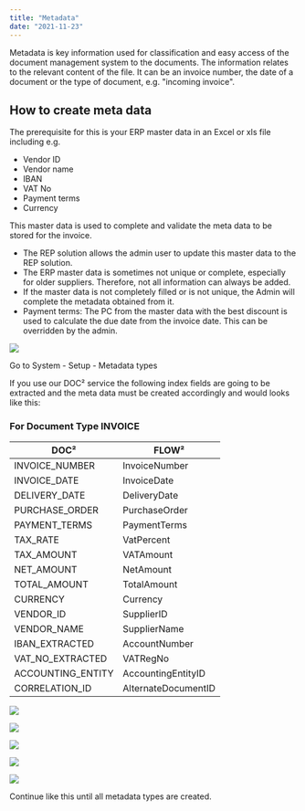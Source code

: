 ```yaml
---
title: "Metadata"
date: "2021-11-23"
---
```


Metadata is key information used for classification and easy access of the document management system to the documents. The information relates to the relevant content of the file. It can be an invoice number, the date of a document or the type of document, e.g. "incoming invoice".

## How to create meta data

The prerequisite for this is your ERP master data in an Excel or xls file including e.g.

- Vendor ID
- Vendor name
- IBAN
- VAT No
- Payment terms
- Currency

This master data is used to complete and validate the meta data to be stored for the invoice.

- The REP solution allows the admin user to update this master data to the REP solution.
- The ERP master data is sometimes not unique or complete, especially for older suppliers. Therefore, not all information can always be added.
- If the master data is not completely filled or is not unique, the Admin will complete the metadata obtained from it.
- Payment terms: The PC from the master data with the best discount is used to calculate the due date from the invoice date. This can be overridden by the admin.

![](/_images/doc2/FLOW²_System_Setup_Metadata-types-1024x572.png)

Go to System - Setup - Metadata types

If you use our DOC² service the following index fields are going to be extracted and the meta data must be created accordingly and would looks like this:

### For Document Type INVOICE

| DOC² | FLOW² |
| --- | --- |
| INVOICE\_NUMBER | InvoiceNumber |
| INVOICE\_DATE | InvoiceDate |
| DELIVERY\_DATE | DeliveryDate |
| PURCHASE\_ORDER | PurchaseOrder |
| PAYMENT\_TERMS | PaymentTerms |
| TAX\_RATE | VatPercent |
| TAX\_AMOUNT | VATAmount |
| NET\_AMOUNT | NetAmount |
| TOTAL\_AMOUNT | TotalAmount |
| CURRENCY | Currency |
| VENDOR\_ID | SupplierID |
| VENDOR\_NAME | SupplierName |
| IBAN\_EXTRACTED | AccountNumber |
| VAT\_NO\_EXTRACTED | VATRegNo |
| ACCOUNTING\_ENTITY | AccountingEntityID |
| CORRELATION\_ID | AlternateDocumentID |

![](/_images/doc2/FLOW²_Metadata-types_create-new-1024x583.png)

![](/_images/doc2/FLOW²_Create-Matadata-type-1024x592.png)

![](/_images/doc2/FLOW²_Create-next-Metadata-type-1024x570.png)

![](/_images/doc2/FLOW²_Create-Metadata-type-and-save-1024x480.png)

![](/_images/doc2/FLOW²_Metadata-type-created-successfully-1024x586.png)

Continue like this until all metadata types are created.
